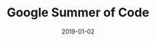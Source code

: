---
layout: site
title: "Google Summer of Code"
date: 2019-01-02
categories: [google]
version: 0.0.0
major: 0
minor: 0
patch: 0
slug: google-summer-of-code
link: https://summerofcode.withgoogle.com/
submitter: lpolepeddi
permalink: /sites/:slug
---